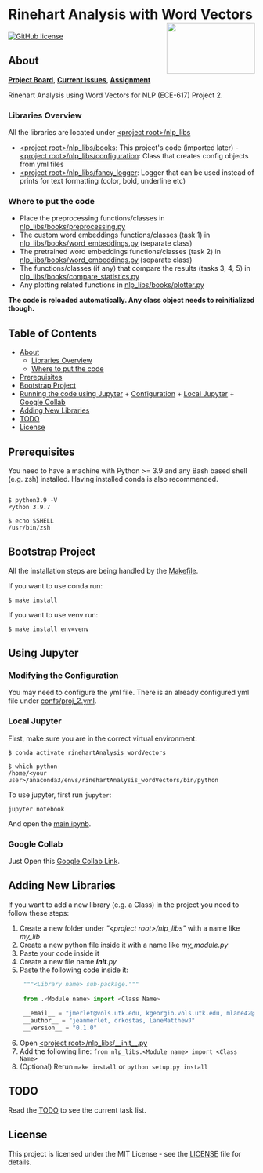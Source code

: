 # Rinehart Analysis with Word Vectors<img src='https://avatars.githubusercontent.com/u/90112108' align='right' width='180' height='104'>
[![GitHub license](https://img.shields.io/badge/license-MIT-blue.svg)](https://raw.githubusercontent.com/NLPaladins/rinehartAnalysis_wordVectors/master/LICENSE)

## About  <a name = "about"></a>
**[Project Board](https://github.com/NLPaladins/rinehartAnalysis_wordVectors/projects/1)**, **[Current Issues](https://github.com/NLPaladins/rinehartAnalysis_wordVectors/issues)**, **[Assignment](https://utk.instructure.com/courses/127299/assignments/1074171)**

Rinehart Analysis using Word Vectors for NLP (ECE-617) Project 2.

### Libraries Overview <a name = "lib_overview"></a>

All the libraries are located under [\<project root\>/nlp_libs](https://github.com/NLPaladins/rinehartAnalysis_wordVectors/nlp_libs)
- [\<project root\>/nlp_libs/books](https://github.com/NLPaladins/rinehartAnalysis_wordVectors/nlp_libs/books): This project's code (imported later)
-[\<project root\>/nlp_libs/configuration](https://github.com/NLPaladins/rinehartAnalysis_wordVectors/nlp_libs/configuration): Class that creates config objects from yml files
- [\<project root\>/nlp_libs/fancy_logger](https://github.com/NLPaladins/rinehartAnalysis_wordVectors/nlp_libs/fancy_logger): Logger that can be used instead of prints for text formatting (color, bold, underline etc)

### Where to put the code  <a name = "#putcode"></a>
- Place the preprocessing functions/classes in [nlp_libs/books/preprocessing.py](https://github.com/NLPaladins/rinehartAnalysis_wordVectors/nlp_libs/books/preprocessing.py)
- The custom word embeddings functions/classes (task 1) in [nlp_libs/books/word_embeddings.py](https://github.com/NLPaladins/rinehartAnalysis_wordVectors/nlp_libs/books/word_embeddings.py) (separate class)
- The pretrained word embeddings functions/classes (task 2) in [nlp_libs/books/word_embeddings.py](https://github.com/NLPaladins/rinehartAnalysis_wordVectors/nlp_libs/books/word_embeddings.py) (separate class)
- The functions/classes (if any) that compare the results (tasks 3, 4, 5) in [nlp_libs/books/compare_statistics.py](https://github.com/NLPaladins/rinehartAnalysis_wordVectors/nlp_libs/books/compare_statistics.py)
- Any plotting related functions in [nlp_libs/books/plotter.py](https://github.com/NLPaladins/rinehartAnalysis_wordVectors/nlp_libs/books/plotter.py)

**The code is reloaded automatically. Any class object needs to reinitialized though.** 

## Table of Contents

+ [About](#about)
  + [Libraries Overview](#lib_overview)
  + [Where to put the code](#putcode)
+ [Prerequisites](#prerequisites)
+ [Bootstrap Project](#bootstrap)
+ [Running the code using Jupyter](#jupyter)
      + [Configuration](#configuration)
      + [Local Jupyter](#local_jupyter)
      + [Google Collab](#google_collab)
+ [Adding New Libraries](#adding_libs) 
+ [TODO](#todo)
+ [License](#license)

## Prerequisites <a name = "prerequisites"></a>

You need to have a machine with Python >= 3.9 and any Bash based shell (e.g. zsh) installed.
Having installed conda is also recommended.

```Shell

$ python3.9 -V
Python 3.9.7

$ echo $SHELL
/usr/bin/zsh

```

## Bootstrap Project <a name = "bootstrap"></a>

All the installation steps are being handled by the [Makefile](Makefile).

If you want to use conda run:
```Shell
$ make install
```

If you want to use venv run:
```Shell
$ make install env=venv
```


## Using Jupyter <a name = "jupyter"></a>

### Modifying the Configuration <a name = "configuration"></a>

You may need to configure the yml file. There is an already configured yml file 
under [confs/proj_2.yml](confs/proj_2.yml).

### Local Jupyter <a name = "local_jupyter"></a>

First, make sure you are in the correct virtual environment:

```Shell
$ conda activate rinehartAnalysis_wordVectors

$ which python
/home/<your user>/anaconda3/envs/rinehartAnalysis_wordVectors/bin/python
```

To use jupyter, first run `jupyter`:

```shell
jupyter notebook
```
And open the [main.ipynb](main.ipynb).

### Google Collab <a name = "google_collab"></a>

Just Open this [Google Collab Link](https://colab.research.google.com/github/NLPaladins/rinehartAnalysis_wordVectors/blob/main/main.ipynb).

## Adding New Libraries <a name = "adding_libs"></a>

If you want to add a new library (e.g. a Class) in the project you need to follow these steps:
1. Create a new folder under *"\<project root>/nlp_libs"* with a name like *my_lib*
2. Create a new python file inside it with a name like *my_module.py*
3. Paste your code inside it
4. Create a new file name *__init__.py*
5. Paste the following code inside it:
   ```python
    """<Library name> sub-package."""
    
    from .<Module name> import <Class Name>
    
    __email__ = "jmerlet@vols.utk.edu, kgeorgio.vols.utk.edu, mlane42@vols.utk.edu"
    __author__ = "jeanmerlet, drkostas, LaneMatthewJ"
    __version__ = "0.1.0"
    ```
6. Open [\<project root>/nlp_libs/\_\_init\_\_.py](nlp_libs/__init__.py)
7. Add the following line: ```from nlp_libs.<Module name> import <Class Name>```
8. (Optional) Rerun `make install` or `python setup.py install` 

## TODO <a name = "todo"></a>

Read the [TODO](TODO.md) to see the current task list.

## License <a name = "license"></a>

This project is licensed under the MIT License - see the [LICENSE](LICENSE) file for details.


